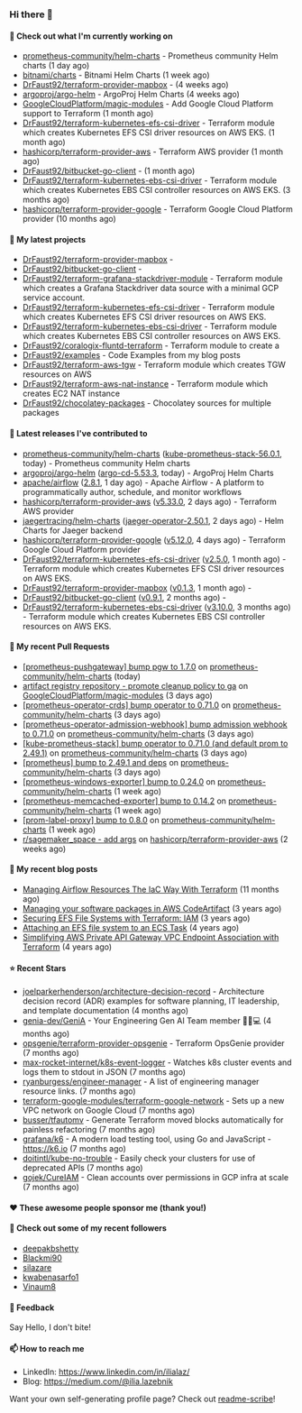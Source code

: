 ### Hi there 👋

#### 👷 Check out what I'm currently working on

- [prometheus-community/helm-charts](https://github.com/prometheus-community/helm-charts) - Prometheus community Helm charts (1 day ago)
- [bitnami/charts](https://github.com/bitnami/charts) - Bitnami Helm Charts (1 week ago)
- [DrFaust92/terraform-provider-mapbox](https://github.com/DrFaust92/terraform-provider-mapbox) -  (4 weeks ago)
- [argoproj/argo-helm](https://github.com/argoproj/argo-helm) - ArgoProj Helm Charts (4 weeks ago)
- [GoogleCloudPlatform/magic-modules](https://github.com/GoogleCloudPlatform/magic-modules) - Add Google Cloud Platform support to Terraform (1 month ago)
- [DrFaust92/terraform-kubernetes-efs-csi-driver](https://github.com/DrFaust92/terraform-kubernetes-efs-csi-driver) - Terraform module which creates Kubernetes EFS CSI driver resources on AWS EKS. (1 month ago)
- [hashicorp/terraform-provider-aws](https://github.com/hashicorp/terraform-provider-aws) - Terraform AWS provider (1 month ago)
- [DrFaust92/bitbucket-go-client](https://github.com/DrFaust92/bitbucket-go-client) -  (1 month ago)
- [DrFaust92/terraform-kubernetes-ebs-csi-driver](https://github.com/DrFaust92/terraform-kubernetes-ebs-csi-driver) - Terraform module which creates Kubernetes EBS CSI controller resources on AWS EKS. (3 months ago)
- [hashicorp/terraform-provider-google](https://github.com/hashicorp/terraform-provider-google) - Terraform Google Cloud Platform provider (10 months ago)

#### 🌱 My latest projects

- [DrFaust92/terraform-provider-mapbox](https://github.com/DrFaust92/terraform-provider-mapbox) - 
- [DrFaust92/bitbucket-go-client](https://github.com/DrFaust92/bitbucket-go-client) - 
- [DrFaust92/terraform-grafana-stackdriver-module](https://github.com/DrFaust92/terraform-grafana-stackdriver-module) - Terraform module which creates a Grafana Stackdriver data source with a minimal GCP service account.
- [DrFaust92/terraform-kubernetes-efs-csi-driver](https://github.com/DrFaust92/terraform-kubernetes-efs-csi-driver) - Terraform module which creates Kubernetes EFS CSI driver resources on AWS EKS.
- [DrFaust92/terraform-kubernetes-ebs-csi-driver](https://github.com/DrFaust92/terraform-kubernetes-ebs-csi-driver) - Terraform module which creates Kubernetes EBS CSI controller resources on AWS EKS.
- [DrFaust92/coralogix-fluntd-terraform](https://github.com/DrFaust92/coralogix-fluntd-terraform) - Terraform module to create a 
- [DrFaust92/examples](https://github.com/DrFaust92/examples) - Code Examples from my blog posts
- [DrFaust92/terraform-aws-tgw](https://github.com/DrFaust92/terraform-aws-tgw) - Terraform module which creates TGW resources on AWS
- [DrFaust92/terraform-aws-nat-instance](https://github.com/DrFaust92/terraform-aws-nat-instance) - Terraform module which creates EC2 NAT instance
- [DrFaust92/chocolatey-packages](https://github.com/DrFaust92/chocolatey-packages) - Chocolatey sources for multiple packages

#### 🔭 Latest releases I've contributed to

- [prometheus-community/helm-charts](https://github.com/prometheus-community/helm-charts) ([kube-prometheus-stack-56.0.1](https://github.com/prometheus-community/helm-charts/releases/tag/kube-prometheus-stack-56.0.1), today) - Prometheus community Helm charts
- [argoproj/argo-helm](https://github.com/argoproj/argo-helm) ([argo-cd-5.53.3](https://github.com/argoproj/argo-helm/releases/tag/argo-cd-5.53.3), today) - ArgoProj Helm Charts
- [apache/airflow](https://github.com/apache/airflow) ([2.8.1](https://github.com/apache/airflow/releases/tag/2.8.1), 1 day ago) - Apache Airflow - A platform to programmatically author, schedule, and monitor workflows
- [hashicorp/terraform-provider-aws](https://github.com/hashicorp/terraform-provider-aws) ([v5.33.0](https://github.com/hashicorp/terraform-provider-aws/releases/tag/v5.33.0), 2 days ago) - Terraform AWS provider
- [jaegertracing/helm-charts](https://github.com/jaegertracing/helm-charts) ([jaeger-operator-2.50.1](https://github.com/jaegertracing/helm-charts/releases/tag/jaeger-operator-2.50.1), 2 days ago) - Helm Charts for Jaeger backend
- [hashicorp/terraform-provider-google](https://github.com/hashicorp/terraform-provider-google) ([v5.12.0](https://github.com/hashicorp/terraform-provider-google/releases/tag/v5.12.0), 4 days ago) - Terraform Google Cloud Platform provider
- [DrFaust92/terraform-kubernetes-efs-csi-driver](https://github.com/DrFaust92/terraform-kubernetes-efs-csi-driver) ([v2.5.0](https://github.com/DrFaust92/terraform-kubernetes-efs-csi-driver/releases/tag/v2.5.0), 1 month ago) - Terraform module which creates Kubernetes EFS CSI driver resources on AWS EKS.
- [DrFaust92/terraform-provider-mapbox](https://github.com/DrFaust92/terraform-provider-mapbox) ([v0.1.3](https://github.com/DrFaust92/terraform-provider-mapbox/releases/tag/v0.1.3), 1 month ago) - 
- [DrFaust92/bitbucket-go-client](https://github.com/DrFaust92/bitbucket-go-client) ([v0.9.1](https://github.com/DrFaust92/bitbucket-go-client/releases/tag/v0.9.1), 2 months ago) - 
- [DrFaust92/terraform-kubernetes-ebs-csi-driver](https://github.com/DrFaust92/terraform-kubernetes-ebs-csi-driver) ([v3.10.0](https://github.com/DrFaust92/terraform-kubernetes-ebs-csi-driver/releases/tag/v3.10.0), 3 months ago) - Terraform module which creates Kubernetes EBS CSI controller resources on AWS EKS.

#### 🔨 My recent Pull Requests

- [[prometheus-pushgateway] bump pgw to 1.7.0](https://github.com/prometheus-community/helm-charts/pull/4162) on [prometheus-community/helm-charts](https://github.com/prometheus-community/helm-charts) (today)
- [artifact registry repository - promote cleanup policy to ga](https://github.com/GoogleCloudPlatform/magic-modules/pull/9832) on [GoogleCloudPlatform/magic-modules](https://github.com/GoogleCloudPlatform/magic-modules) (3 days ago)
- [[prometheus-operator-crds] bump operator to 0.71.0](https://github.com/prometheus-community/helm-charts/pull/4153) on [prometheus-community/helm-charts](https://github.com/prometheus-community/helm-charts) (3 days ago)
- [[prometheus-operator-admission-webhook] bump admission webhook to 0.71.0](https://github.com/prometheus-community/helm-charts/pull/4152) on [prometheus-community/helm-charts](https://github.com/prometheus-community/helm-charts) (3 days ago)
- [[kube-prometheus-stack] bump operator to 0.71.0 (and default prom to 2.49.1)](https://github.com/prometheus-community/helm-charts/pull/4151) on [prometheus-community/helm-charts](https://github.com/prometheus-community/helm-charts) (3 days ago)
- [[prometheus] bump to 2.49.1 and deps](https://github.com/prometheus-community/helm-charts/pull/4150) on [prometheus-community/helm-charts](https://github.com/prometheus-community/helm-charts) (3 days ago)
- [[prometheus-windows-exporter] bump to 0.24.0](https://github.com/prometheus-community/helm-charts/pull/4135) on [prometheus-community/helm-charts](https://github.com/prometheus-community/helm-charts) (1 week ago)
- [[prometheus-memcached-exporter] bump to 0.14.2](https://github.com/prometheus-community/helm-charts/pull/4134) on [prometheus-community/helm-charts](https://github.com/prometheus-community/helm-charts) (1 week ago)
- [[prom-label-proxy] bump to 0.8.0](https://github.com/prometheus-community/helm-charts/pull/4133) on [prometheus-community/helm-charts](https://github.com/prometheus-community/helm-charts) (1 week ago)
- [r/sagemaker_space - add args](https://github.com/hashicorp/terraform-provider-aws/pull/35116) on [hashicorp/terraform-provider-aws](https://github.com/hashicorp/terraform-provider-aws) (2 weeks ago)

#### 📜 My recent blog posts

- [Managing Airflow Resources The IaC Way With Terraform](https://engineering.placer.ai/managing-airflow-resources-the-iac-way-with-terraform-ea5b8db573ad?source=rss-cac402f06fa8------2) (11 months ago)
- [Managing your software packages in AWS CodeArtifact](https://medium.com/@ilia.lazebnik/managing-your-software-packages-in-aws-codeartifact-12d00053e243?source=rss-cac402f06fa8------2) (3 years ago)
- [Securing EFS File Systems with Terraform: IAM](https://medium.com/@ilia.lazebnik/securing-efs-file-systems-with-terraform-iam-d2a066c198ab?source=rss-cac402f06fa8------2) (3 years ago)
- [Attaching an EFS file system to an ECS Task](https://medium.com/@ilia.lazebnik/attaching-an-efs-file-system-to-an-ecs-task-7bd15b76a6ef?source=rss-cac402f06fa8------2) (4 years ago)
- [Simplifying AWS Private API Gateway VPC Endpoint Association with Terraform](https://medium.com/@ilia.lazebnik/simplifying-aws-private-api-gateway-vpc-endpoint-association-with-terraform-b379a247afbf?source=rss-cac402f06fa8------2) (4 years ago)

#### ⭐ Recent Stars

- [joelparkerhenderson/architecture-decision-record](https://github.com/joelparkerhenderson/architecture-decision-record) - Architecture decision record (ADR) examples for software planning, IT leadership, and template documentation (4 months ago)
- [genia-dev/GeniA](https://github.com/genia-dev/GeniA) - Your Engineering Gen AI Team member 🧬🤖💻 (4 months ago)
- [opsgenie/terraform-provider-opsgenie](https://github.com/opsgenie/terraform-provider-opsgenie) - Terraform OpsGenie provider (7 months ago)
- [max-rocket-internet/k8s-event-logger](https://github.com/max-rocket-internet/k8s-event-logger) - Watches k8s cluster events and logs them to stdout in JSON (7 months ago)
- [ryanburgess/engineer-manager](https://github.com/ryanburgess/engineer-manager) - A list of engineering manager resource links. (7 months ago)
- [terraform-google-modules/terraform-google-network](https://github.com/terraform-google-modules/terraform-google-network) - Sets up a new VPC network on Google Cloud (7 months ago)
- [busser/tfautomv](https://github.com/busser/tfautomv) - Generate Terraform moved blocks automatically for painless refactoring (7 months ago)
- [grafana/k6](https://github.com/grafana/k6) - A modern load testing tool, using Go and JavaScript - https://k6.io (7 months ago)
- [doitintl/kube-no-trouble](https://github.com/doitintl/kube-no-trouble) - Easily check your clusters for use of deprecated APIs (7 months ago)
- [gojek/CureIAM](https://github.com/gojek/CureIAM) - Clean accounts over permissions in GCP infra at scale (7 months ago)

#### ❤️ These awesome people sponsor me (thank you!)


#### 👯 Check out some of my recent followers

- [deepakbshetty](https://github.com/deepakbshetty)
- [Blackmi90](https://github.com/Blackmi90)
- [silazare](https://github.com/silazare)
- [kwabenasarfo1](https://github.com/kwabenasarfo1)
- [Vinaum8](https://github.com/Vinaum8)

#### 💬 Feedback

Say Hello, I don't bite!

#### 📫 How to reach me

- LinkedIn: https://www.linkedin.com/in/ilialaz/
- Blog: https://medium.com/@ilia.lazebnik

Want your own self-generating profile page? Check out [readme-scribe](https://github.com/muesli/readme-scribe)!

